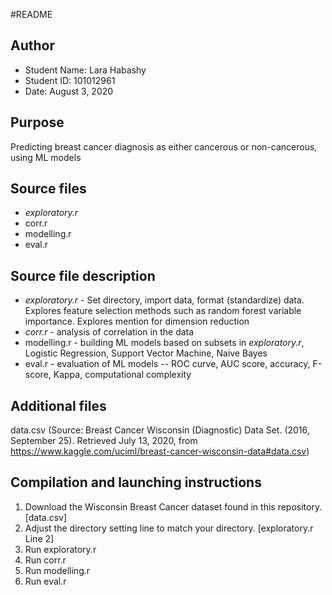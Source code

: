 #README

Author
--------------------------------------------------------------------------------
- Student Name: Lara Habashy
- Student ID: 101012961
- Date: August 3, 2020

Purpose
--------------------------------------------------------------------------------
Predicting breast cancer diagnosis as either cancerous or non-cancerous, using ML models

Source files
--------------------------------------------------------------------------------
- *exploratory.r*
- corr.r 
- modelling.r 
- eval.r 

Source file description
--------------------------------------------------------------------------------
- *exploratory.r* - Set directory, import data, format (standardize) data.
                    Explores feature selection methods such as random forest variable importance. 
                    Explores mention for dimension reduction
- *corr.r* - analysis of correlation in the data
- modelling.r - building ML models based on subsets in *exploratory.r*, Logistic Regression, Support Vector Machine, Naive Bayes 
- eval.r - evaluation of ML models -- ROC curve, AUC score, accuracy, F-score, Kappa, computational complexity

Additional files
--------------------------------------------------------------------------------
data.csv (Source: Breast Cancer Wisconsin (Diagnostic) Data Set. (2016, September 25). 
          Retrieved July 13, 2020, from https://www.kaggle.com/uciml/breast-cancer-wisconsin-data#data.csv)


Compilation and launching instructions
--------------------------------------------------------------------------------
1. Download the Wisconsin Breast Cancer dataset found in this repository. [data.csv]
2. Adjust the directory setting line to match your directory. [exploratory.r Line 2]
3. Run exploratory.r
4. Run corr.r
5. Run modelling.r
6. Run eval.r
